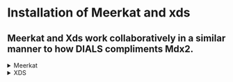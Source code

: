# Installation of Meerkat and xds

## Meerkat and Xds work collaboratively in a similar manner to how DIALS compliments Mdx2. 

<details>

<summary>Meerkat</summary>
- [Meerkat](https://github.com/aglie/meerkat) is a python library developed by Arkadiy Simonov. It performs reciprocal space reconstruction from single crystal XRD data. 
- Meerkat can be installed using a package manager such as pip:
  
  ```
pip install meerkat
```

</details> 


<details>

<summary>XDS</summary>
- XDS is needed to run meerkat as it generates an orientation matrix for your dataset. 
- XDS can be downloaded [here](https://wiki.uni-konstanz.de/pub/xds/XDS_html_doc/html_doc/downloading.html). The appropriate Tar file should be downloaded. Once decompressed and untarred, open xds_par, xds_conv and xds to make sure the download was successful. Make a new folder named xds, and move XDS.INP there. The programme is run via this file. 
  
</details> 
